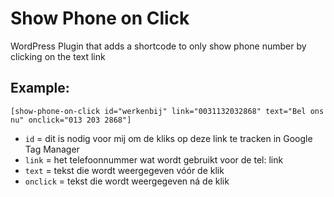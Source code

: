 # Show Phone on Click
WordPress Plugin that adds a shortcode to only show phone number by clicking on the text link

## Example:

`[show-phone-on-click id="werkenbij" link="0031132032868" text="Bel ons nu" onclick="013 203 2868"]`

- `id` = dit is nodig voor mij om de kliks op deze link te tracken in Google Tag Manager
- `link` = het telefoonnummer wat wordt gebruikt voor de tel: link
- `text` = tekst die wordt weergegeven vóór de klik
- `onclick` = tekst die wordt weergegeven ná de klik
